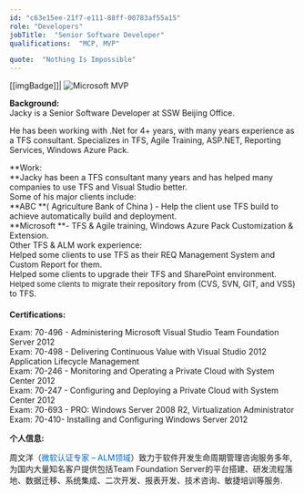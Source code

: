 ```yaml
---
id: "c63e15ee-21f7-e111-88ff-00783af55a15"
role: "Developers"
jobTitle:  "Senior Software Developer"
qualifications:  "MCP, MVP"

quote:  "Nothing Is Impossible"
---
```

  
[[imgBadge]]| ![Microsoft MVP](../badges/Certification-microsoft-mvp.png)

 **Background:**  
Jacky is a Senior Software Developer at SSW Beijing Office.

He has been working with .Net for 4+ years, with many years experience as a TFS consultant. Specializes in TFS, Agile Training, ASP.NET, Reporting Services, Windows Azure Pack.

 **Work:  
**Jacky has been a TFS consultant many years and has helped many companies to use TFS and Visual Studio better.   
Some of his major clients include:  
**ABC **( Agriculture Bank of China ) - Help the client use TFS build to achieve automatically build and deployment.  
**Microsoft **- TFS & Agile training, Windows Azure Pack Customization & Extension.  
Other TFS & ALM work experience:   
Helped some clients to use TFS as their REQ Management System and Custom Report for them.  
Helped some clients to upgrade their TFS and SharePoint environment.  
<font size="2">Helped some clients to migrate their </font>repository from (CVS, SVN, GIT, and VSS) to TFS.

#### 
   **Certifications:**

Exam: 70-496 - Administering Microsoft Visual Studio Team Foundation Server 2012  
Exam: 70-498 - Delivering Continuous Value with Visual Studio 2012 Application Lifecycle Management  
Exam: 70-246 - Monitoring and Operating a Private Cloud with System Center 2012  
Exam: 70-247 - Configuring and Deploying a Private Cloud with System Center 2012  
Exam: 70-693 - PRO: Windows Server 2008 R2, Virtualization Administrator  
Exam: 70-410- Installing and Configuring Windows Server 2012

 **个人信息:**

周文洋（<font color="#0066cc">微软认证专家 – ALM领域</font>）致力于软件开发生命周期管理咨询服务多年, 为国内大量知名客户提供包括Team Foundation Server的平台搭建、研发流程落地、数据迁移、系统集成、二次开发、报表开发、技术咨询、敏捷培训等服务.